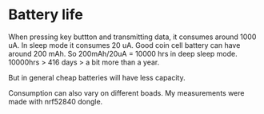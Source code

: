# Battery life

When pressing key buttton and transmitting data, it consumes around 1000 uA. In sleep mode it consumes 20 uA. Good coin cell battery can have around 200 mAh. So 200mAh/20uA = 10000 hrs in deep sleep mode. 10000hrs > 416 days > a bit more than a year.

But in general cheap batteries will have less capacity.

Consumption can also vary on different boads. My measurements were made with nrf52840 dongle.

